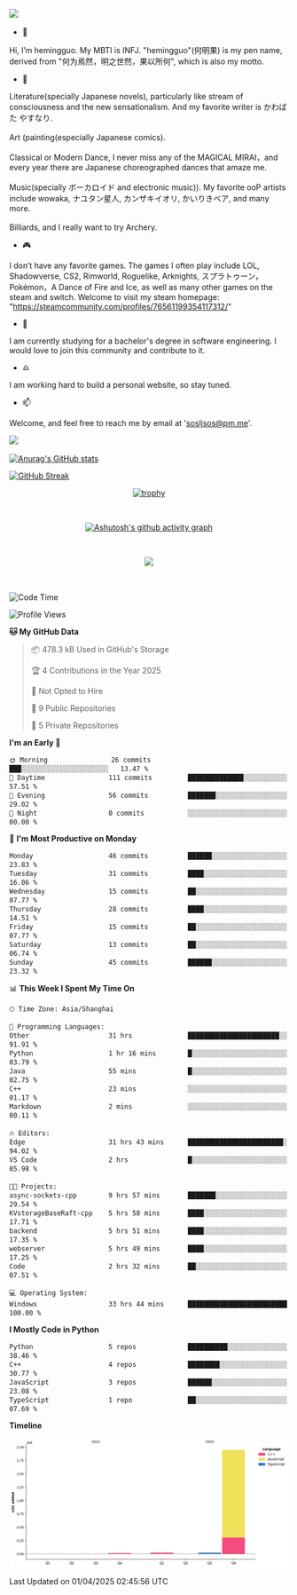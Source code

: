 ![](https://github.com/hemingguo/hemingguo/blob/main/butterfly_smile.png)

- 👋
  
Hi, I’m hemingguo. My MBTI is INFJ. "hemingguo"(何明果) is my pen name, derived from "何为焉然，明之世然，果以所何", which is also my motto.



- 🎨
  

Literature(specially Japanese novels), particularly like stream of consciousness and the new sensationalism. And my favorite writer is かわばた やすなり. <br><br>
Art (painting(especially Japanese comics). <br><br>
Classical or Modern Dance, I never miss any of the MAGICAL MIRAI，and every year there are Japanese choreographed dances that amaze me. <br><br>
Music(specially ボーカロイド and electronic music)). My favorite ooP artists include wowaka, ナユタン星人, カンザキイオリ, かいりきベア, and many more. <br><br>
Billiards, and I really want to try Archery.



- 🎮 


I don’t have any favorite games. The games I often play include LOL, Shadowverse, CS2, Rimworld, Roguelike, Arknights, スプラトゥーン，Pokémon，A Dance of Fire and Ice, as well as many other games on the steam and switch. Welcome to visit my steam homepage: "https://steamcommunity.com/profiles/76561199354117312/"



- 🌱



I am currently studying for a bachelor's degree in software engineering. I would love to join this community and contribute to it.



- ♎ 


I am working hard to build a personal website, so stay tuned.



- 📫 


Welcome, and feel free to reach me by email at 'sosljsos@pm.me'.


![](http://antzuhl.cn:4000/get/@hemingguo.readme)

[![Anurag's GitHub stats](https://github-readme-stats.vercel.app/api?username=hemingguo&show_icons=true&count_private=true&theme=aura&hide_border=true&icon_color=FF4500&text_color=76EE00)](https://github.com/anuraghazra/github-readme-stats)    



[![GitHub Streak](https://github-readme-streak-stats.herokuapp.com/?user=hemingguo&hide_border=true&theme=tokyonight)](https://git.io/streak-stats)

<div align="center">

[![trophy](https://github-profile-trophy.vercel.app/?username=hemingguo&theme=dracula)](https://github.com/ryo-ma/github-profile-trophy)

<br>

[![Ashutosh's github activity graph](https://github-readme-activity-graph.vercel.app/graph?username=hemingguo&theme=tokyo-night&hide_border=true)](https://github.com/ashutosh00710/github-readme-activity-graph)

</div>

<br>

<p align="center">
  <a href="https://skillicons.dev">
    <img src="https://skillicons.dev/icons?i=cpp,c,vim,py,clion,github,git,docker,java,js,idea,linux,md,matlab,nodejs,obsidian,pycharm,pytorch,qt,react,stackoverflow,unreal,unity,vscode,vue,windows" />
  </a>
</p>

<br>

<!--START_SECTION:waka-->
![Code Time](http://img.shields.io/badge/Code%20Time-2%2C228%20hrs%2037%20mins-blue)

![Profile Views](http://img.shields.io/badge/Profile%20Views-75-blue)

**🐱 My GitHub Data** 

> 📦 478.3 kB Used in GitHub's Storage 
 > 
> 🏆 4 Contributions in the Year 2025
 > 
> 🚫 Not Opted to Hire
 > 
> 📜 9 Public Repositories 
 > 
> 🔑 5 Private Repositories 
 > 
**I'm an Early 🐤** 

```text
🌞 Morning                26 commits          ███░░░░░░░░░░░░░░░░░░░░░░   13.47 % 
🌆 Daytime                111 commits         ██████████████░░░░░░░░░░░   57.51 % 
🌃 Evening                56 commits          ███████░░░░░░░░░░░░░░░░░░   29.02 % 
🌙 Night                  0 commits           ░░░░░░░░░░░░░░░░░░░░░░░░░   00.00 % 
```
📅 **I'm Most Productive on Monday** 

```text
Monday                   46 commits          ██████░░░░░░░░░░░░░░░░░░░   23.83 % 
Tuesday                  31 commits          ████░░░░░░░░░░░░░░░░░░░░░   16.06 % 
Wednesday                15 commits          ██░░░░░░░░░░░░░░░░░░░░░░░   07.77 % 
Thursday                 28 commits          ████░░░░░░░░░░░░░░░░░░░░░   14.51 % 
Friday                   15 commits          ██░░░░░░░░░░░░░░░░░░░░░░░   07.77 % 
Saturday                 13 commits          ██░░░░░░░░░░░░░░░░░░░░░░░   06.74 % 
Sunday                   45 commits          ██████░░░░░░░░░░░░░░░░░░░   23.32 % 
```


📊 **This Week I Spent My Time On** 

```text
🕑︎ Time Zone: Asia/Shanghai

💬 Programming Languages: 
Other                    31 hrs              ███████████████████████░░   91.91 % 
Python                   1 hr 16 mins        █░░░░░░░░░░░░░░░░░░░░░░░░   03.79 % 
Java                     55 mins             █░░░░░░░░░░░░░░░░░░░░░░░░   02.75 % 
C++                      23 mins             ░░░░░░░░░░░░░░░░░░░░░░░░░   01.17 % 
Markdown                 2 mins              ░░░░░░░░░░░░░░░░░░░░░░░░░   00.11 % 

🔥 Editors: 
Edge                     31 hrs 43 mins      ████████████████████████░   94.02 % 
VS Code                  2 hrs               █░░░░░░░░░░░░░░░░░░░░░░░░   05.98 % 

🐱‍💻 Projects: 
async-sockets-cpp        9 hrs 57 mins       ███████░░░░░░░░░░░░░░░░░░   29.54 % 
KVstorageBaseRaft-cpp    5 hrs 58 mins       ████░░░░░░░░░░░░░░░░░░░░░   17.71 % 
backend                  5 hrs 51 mins       ████░░░░░░░░░░░░░░░░░░░░░   17.35 % 
webserver                5 hrs 49 mins       ████░░░░░░░░░░░░░░░░░░░░░   17.25 % 
Code                     2 hrs 32 mins       ██░░░░░░░░░░░░░░░░░░░░░░░   07.51 % 

💻 Operating System: 
Windows                  33 hrs 44 mins      █████████████████████████   100.00 % 
```

**I Mostly Code in Python** 

```text
Python                   5 repos             ██████████░░░░░░░░░░░░░░░   38.46 % 
C++                      4 repos             ████████░░░░░░░░░░░░░░░░░   30.77 % 
JavaScript               3 repos             ██████░░░░░░░░░░░░░░░░░░░   23.08 % 
TypeScript               1 repo              ██░░░░░░░░░░░░░░░░░░░░░░░   07.69 % 
```



**Timeline**

![Lines of Code chart](https://raw.githubusercontent.com/hemingguo/hemingguo/main/assets/bar_graph.png)


 Last Updated on 01/04/2025 02:45:56 UTC
<!--END_SECTION:waka-->
<!---
hemingguo/hemingguo is a ✨ special ✨ repository because its `README.md` (this file) appears on your GitHub profile.
You can click the Preview link to take a look at your changes.
--->

